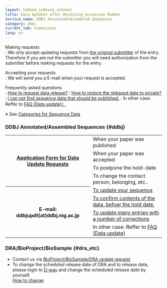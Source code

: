 ```yaml
---
layout: tabbed_indexed_content
title: Data Updates after Receiving Accession Number
service_name: DDBJ Annotated/Assembled Sequences
category: ddbj
current_tab: submission
lang: en
---
```


Making requests  
: We only accept updating requests from [the original submitter](/ddbj/submission-e.html#submitter) of the entry.   
Therefore if you are not the submitter you will need authorization from the submitter before making requests for the entry.

Accepting your requests  
: We will send you a E-mail when your request is accepted.

Frequently asked questions  
: [How to request data release?](/faq/en/request-release-e.html)
: [How to restore the released data to private?](/faq/en/restore-released-data-private-e.html)
: [I can not find sequence data that should be published.](/faq/en/cannot-find-data-already-published-e.html)
: In other case: Reffer to [FAQ (Data update)）](/faq/en/index-e.html?keyword=%E6%9B%B4%E6%96%B0)


※ See [Categories for Sequence Data](/documents/data-categories-e.html)

### DDBJ Annotated/Assembled Sequences {#ddbj}

<table>
  <tbody>
    <tr>
      <th class="first" rowspan="4"><a href="https://forms.gle/utHXE67Qr7saHZj38">
Application Form for Data Update Requests</a></th>
      <td class="second">When your paper was published</td>
    </tr>
    <tr>
      <td class="second">When your paper was accepted</td>
    </tr>
    <tr>
      <td class="second">To postpone the hold-date</td>
    </tr>
    <tr>
      <td class="second">To change the contact person, belonging, etc..</td>
    </tr>
    <tr>
      <th class="borderbtm" rowspan="4">E-mail: ddbjupdt(at)ddbj.nig.ac.jp</th>
      <td class="second"><a href="/faq/en/update-sequence-e.html">To update your sequence</a></td>
    </tr>          
    <tr>
      <td class="second"><a href="/faq/en/data-confirm-before-hold-date.html">To confirm contents of the data, befoer the hold date.</a></td>
    </tr>      
    <tr>
      <td class="second"><a href="/faq/en/how-to-update-many-entries-e.html">To update many entries with a number of corrections</a></td>
    </tr>  
    <tr>
      <td class="second">In other case: Reffer to <a href="/faq/en/index-e.html?keyword=%E6%9B%B4%E6%96%B0">FAQ (Data update)</a> </td>
    </tr>                                                
  </tbody>
</table>

### DRA/BioProject/BioSample {#dra_etc}
- Contact us via <a href="https://forms.gle/mqESxJcUEMMfGxVo8">BioProject/BioSample/DRA update request</a>
- To change the scheduled release date of DRA and to release data, please login to <a href="/D-way/">D-way</a> and change the scheduled release date by yourself.    
<a href="/dra/update-e.html#change-hold-date">How to change</a>
